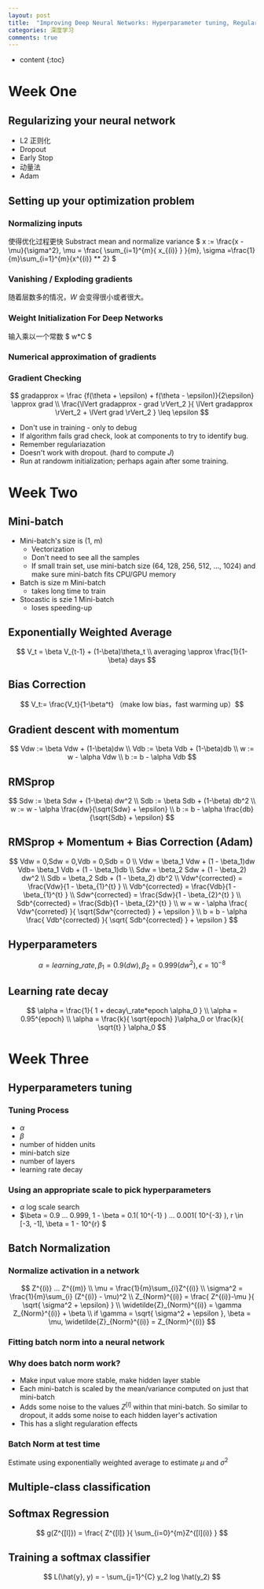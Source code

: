 ```yaml
---
layout: post
title:  "Improving Deep Neural Networks: Hyperparameter tuning, Regularization and Optimization (Outline)"
categories: 深度学习
comments: true
---
```

* content
{:toc}

# Week One

## Regularizing your neural network

* L2 正则化
* Dropout
* Early Stop
* 动量法
* Adam

## Setting up your optimization problem

### Normalizing inputs

使得优化过程更快
Substract mean and normalize variance $ x := \frac{x - \mu}{\sigma^2}, \mu = \frac{ \sum_{i=1}^{m}{ x_{(i)} } }{m}, \sigma =\frac{1}{m}\sum_{i=1}^{m}{x^{(i)} ** 2}  $

### Vanishing / Exploding gradients

随着层数多的情况，$W$ 会变得很小或者很大。

### Weight Initialization For Deep Networks

输入乘以一个常数 $ w*C $

### Numerical approximation of gradients

### Gradient Checking

$$ gradapprox = \frac {f(\theta + \epsilon) + f(\theta - \epsilon)}{2\epsilon} \approx grad \\
\frac{\lVert gradapprox - grad \rVert_2 }{ \lVert gradapprox \rVert_2 + \lVert grad \rVert_2 } \leq \epsilon
$$

- Don't use in training - only to debug
- If algorithm fails grad check, look at components to try to identify bug.
- Remember regulariazation
- Doesn't work with dropout. (hard to compute $J$)
- Run at randowm initialization; perhaps again after some training. 

# Week Two

## Mini-batch 

- Mini-batch's size is (1, m) 
  - Vectorization
  - Don't need to see all the samples
  - If small train set, use mini-batch size (64, 128, 256, 512, ..., 1024)
    and make sure mini-batch fits CPU/GPU memory
- Batch is size m Mini-batch
  - takes long time to train
- Stocastic is szie 1 Mini-batch
  - loses speeding-up

## Exponentially Weighted Average
$$ V_t = \beta V_{t-1} + (1-\beta)\theta_t \\ averaging \approx \frac{1}{1-\beta} days $$

## Bias Correction
$$ V_t:= \frac{V_t}{1-\beta^t} （make low bias，fast warming up）$$

## Gradient descent with momentum ##
$$ Vdw := \beta Vdw + (1-\beta)dw \\ Vdb := \beta Vdb + (1-\beta)db \\
w := w - \alpha Vdw \\ b := b - \alpha Vdb $$

## RMSprop
$$ Sdw := \beta Sdw + (1-\beta) dw^2 \\ Sdb := \beta Sdb + (1-\beta) db^2 \\
w := w - \alpha \frac{dw}{\sqrt{Sdw} + \epsilon} \\ b := b - \alpha \frac{db}{\sqrt{Sdb} + \epsilon} $$


## RMSprop + Momentum + Bias Correction (Adam)

$$ Vdw = 0,Sdw = 0,Vdb = 0,Sdb = 0 \\ Vdw = \beta_1 Vdw + (1 - \beta_1)dw Vdb= \beta_1 Vdb + (1 - \beta_1)db \\
Sdw = \beta_2 Sdw + (1 - \beta_2) dw^2 \\ Sdb = \beta_2 Sdb + (1 - \beta_2) db^2 \\
Vdw^{corrected} = \frac{Vdw}{1 - \beta_{1}^{t} } \\ Vdb^{corrected} = \frac{Vdb}{1 - \beta_{1}^{t} } \\
Sdw^{corrected} = \frac{Sdw}{1 - \beta_{2}^{t} } \\ Sdb^{corrected} = \frac{Sdb}{1 - \beta_{2}^{t} } \\ 
  w = w - \alpha \frac{ Vdw^{correted} }{ \sqrt{Sdw^{corrected} } + \epsilon } \\
b = b - \alpha \frac{ Vdb^{corrected} }{ \sqrt{ Sdb^{corrected} } + \epsilon }  $$

## Hyperparameters
$$ \alpha = learning\_rate, \beta_1 = 0.9 (dw), \beta_2 = 0.999 (dw^2), \epsilon = 10^{-8} $$

## Learning rate decay

$$ \alpha = \frac{1}{ 1 + decay\_rate*epoch \alpha_0 } \\
\alpha = 0.95^{epoch} \\
\alpha = \frac{k}{ \sqrt{epoch} }\alpha_0 or \frac{k}{ \sqrt{t} } \alpha_0 $$

# Week Three

## Hyperparameters tuning

### Tuning Process

- $\alpha$
- $\beta$
- number of hidden units
- mini-batch size
- number of layers
- learning rate decay

### Using an appropriate scale to pick hyperparameters

- $\alpha$ log scale search
- $\beta = 0.9 ... 0.999,  1 - \beta = 0.1( 10^{-1} ) ... 0.001( 10^{-3} ), r \in [-3, -1], \beta = 1 - 10^{r}  $ 

## Batch Normalization

### Normalize activation in a network

$$ Z^{(i)} ... Z^{(m)} \\
\mu = \frac{1}{m}\sum_{i}Z^{(i)} \\
\sigma^2 = \frac{1}{m}\sum_{i} (Z^{(i)} - \mu)^2 \\
Z_{Norm}^{(i)} = \frac{ Z^{(i)}-\mu }{ \sqrt{ \sigma^2 + \epsilon} } \\
\widetilde{Z}_{Norm}^{(i)} = \gamma Z_{Norm}^{(i)} + \beta \\
if \gamma = \sqrt{ \sigma^2 + \epsilon }, \beta = \mu, \widetilde{Z}_{Norm}^{(i)} = Z_{Norm}^{(i)}
$$

### Fitting batch norm into a neural network

### Why does batch norm work?

- Make input value more stable, make hidden layer stable
- Each mini-batch is scaled by the mean/variance computed on just that mini-batch
- Adds some noise to the values $Z^{[l]}$ within that mini-batch. So similar to dropout, it adds some noise to each hidden layer's activation
- This has a slight regularation effects

### Batch Norm at test time

Estimate using exponentially weighted  average to estimate $\mu$ and $\sigma^2$

## Multiple-class classification

## Softmax Regression

$$ g(Z^{[l]}) = \frac{ Z^{[l]} }{ \sum_{i=0}^{m}Z^{[l](i)} } $$

## Training a softmax classifier

$$ L(\hat{y}, y) = - \sum_{j=1}^{C} y_2 log \hat(y_2)  $$